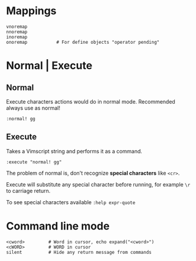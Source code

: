 Mappings
===============================================================================

```
vnoremap
nnoremap
inoremap
onoremap           # For define objects "operator pending"
```


Normal | Execute
===============================================================================

## Normal

Execute characters actions would do in normal mode. Recommended always use
as normal!

```
:normal! gg
```

## Execute

Takes a Vimscript string and performs it as a command.

```
:execute "normal! gg"
```

The problem of normal is, don't recognize **special characters** like `<cr>`.

Execute will substitute any special character before running, for example
`\r` to carriage return.

To see special characters available `:help expr-quote`


Command line mode
===============================================================================

```
<cword>         # Word in cursor, echo expand("<cword>")
<cWORD>         # WORD in cursor
silent          # Hide any return message from commands
```


